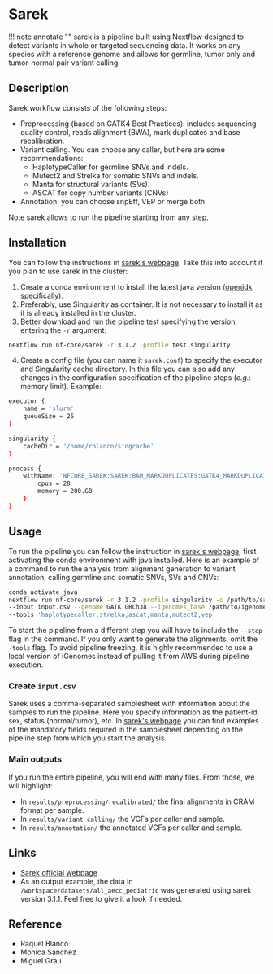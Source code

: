 
# Sarek

!!! note annotate ""
	sarek is a pipeline built using Nextflow designed to detect variants in whole or targeted sequencing data. It works on any species with a reference genome and allows for germline, tumor only and tumor-normal pair variant calling
## Description
Sarek workflow consists of the following steps:
- Preprocessing (based on GATK4 Best Practices): includes sequencing quality control, reads alignment (BWA), mark duplicates and base recalibration. 
- Variant calling. You can choose any caller, but here are some recommendations: 
	- HaplotypeCaller for germline SNVs and indels.
	- Mutect2 and Strelka for somatic SNVs and indels.
	- Manta for structural variants (SVs).
	- ASCAT for copy number variants (CNVs)
- Annotation: you can choose snpEff, VEP or merge both.

Note sarek allows to run the pipeline starting from any step.
## Installation
You can follow the instructions in [sarek's webpage](https://nf-co.re/sarek#quick-start). Take this into account if you plan to use sarek in the cluster:
1. Create a conda environment to install the latest java version ([openjdk](https://anaconda.org/conda-forge/openjdk) specifically).
2. Preferably, use Singularity as container. It is not necessary to install it as it is already installed in the cluster. 
3. Better download and run the pipeline test specifying the version, entering the `-r` argument:
```sh
nextflow run nf-core/sarek -r 3.1.2 -profile test,singularity
```
4. Create a config file (you can name it `sarek.conf`) to specify the executor and Singularity cache directory. In this file you can also add any changes in the configuration specification of the pipeline steps (*e.g.*: memory limit). Example: 
```sh
executor {
    name = 'slurm'
    queueSize = 25
}

singularity {
    cacheDir = '/home/rblanco/singcache'
}

process {
    withName: 'NFCORE_SAREK:SAREK:BAM_MARKDUPLICATES:GATK4_MARKDUPLICATES' {
        cpus = 28
        memory = 200.GB
    }
}
```
## Usage
To run the pipeline you can follow the instruction in [sarek's webpage](https://nf-co.re/sarek/3.1.2/usage#running-the-pipeline), first activating the conda environment with java installed. Here is an example of a command to run the analysis from alignment generation to variant annotation, calling germline and somatic SNVs, SVs and CNVs:
```sh
conda activate java
nextflow run nf-core/sarek -r 3.1.2 -profile singularity -c /path/to/sarek.conf \
--input input.csv --genome GATK.GRCh38 --igenomes_base /path/to/igenomes/ \
--tools 'haplotypecaller,strelka,ascat,manta,mutect2,vep' 
```
To start the pipeline from a different step you will have to include the `--step` flag in the command. If you only want to generate the alignments, omit the `--tools` flag. 
To avoid pipeline freezing, it is highly recommended to use a local version of iGenomes instead of pulling it from AWS during pipeline execution.
### Create `input.csv`
Sarek uses a comma-separated samplesheet with information about the samples to run the pipeline. Here you specify information as the patient-id, sex, status (normal/tumor), etc. In [sarek's webpage](https://nf-co.re/sarek/3.1.2/usage#running-the-pipeline) you can find examples of the mandatory fields required in the samplesheet depending on the pipeline step from which you start the analysis. 
### Main outputs
If you run the entire pipeline, you will end with many files. From those, we will highlight:
- In  `results/preprocessing/recalibrated/` the final alignments in CRAM format per sample. 
- In `results/variant_calling/` the VCFs per caller and sample.
- In `results/annotation/` the annotated VCFs per caller and sample.
## Links
- [Sarek official webpage](https://nf-co.re/sarek/3.1.2)
- As an output example, the data in `/workspace/datasets/all_aecc_pediatric` was generated using sarek version 3.1.1. Feel free to give it a look if needed. 
## Reference
- Raquel Blanco
- Monica Sanchez
- Miguel Grau
